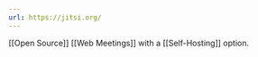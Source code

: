 ```yaml
---
url: https://jitsi.org/
---
```



[[Open Source]] [[Web Meetings]] with a [[Self-Hosting]] option.

